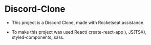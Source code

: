 # Discord-Clone
- This project is a Discord Clone, made with Rocketseat assistance.

- To make this project was used React( create-react-app ), JS(TSX), styled-components, sass. 
